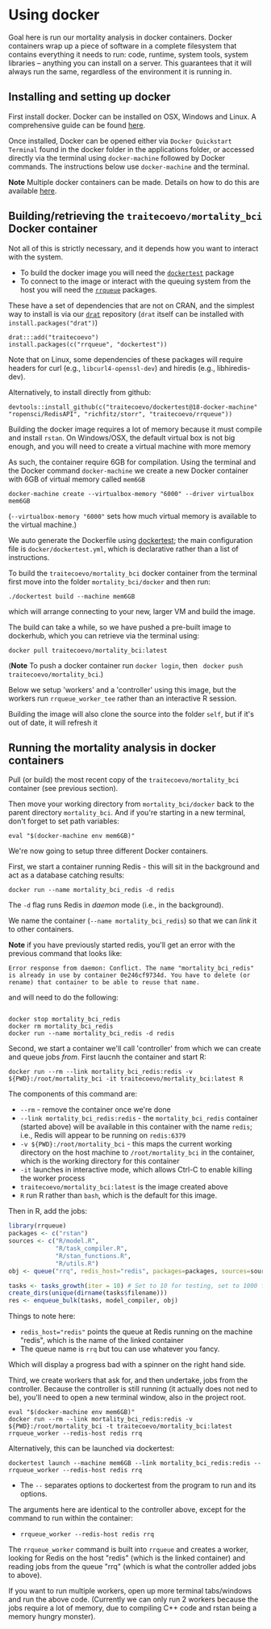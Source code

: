 # Using docker

Goal here is run our mortality analysis in docker containers. Docker containers wrap up a piece of software in a complete filesystem that contains everything it needs to run: code, runtime, system tools, system libraries – anything you can install on a server. This guarantees that it will always run the same, regardless of the environment it is running in.

## Installing and setting up docker

First install docker. Docker can be installed on OSX, Windows and Linux. A comprehensive guide can be found [here](http://docs.docker.com/mac/started/).

Once installed, Docker can be opened either via `Docker Quickstart Terminal` found in the docker folder in the applications folder, or accessed directly via the terminal using `docker-machine` followed by Docker commands. The instructions below use `docker-machine` and the terminal.

**Note** Multiple docker containers can be made. Details on how to do this are available [here](https://docs.docker.com/installation/mac/).

## Building/retrieving the `traitecoevo/mortality_bci` Docker container

Not all of this is strictly necessary, and it depends how you want to interact with the system.

* To build the docker image you will need the [`dockertest`](https://github.com/traitecoevo/dockertest) package
* To connect to the image or interact with the queuing system from the host you will need the [`rrqueue`](https://github.com/traitecoevo/rrqueue) packages.

These have a set of dependencies that are not on CRAN, and the simplest way to install is via our [`drat`](https://github.com/traitecoevo/drat) repository (`drat` itself can be installed with `install.packages("drat")`)

```
drat:::add("traitecoevo")
install.packages(c("rrqueue", "dockertest"))
```

Note that on Linux, some dependencies of these packages will require headers for curl (e.g., `libcurl4-openssl-dev`) and hiredis (e.g., libhiredis-dev).

Alternatively, to install directly from github:

```
devtools::install_github(c("traitecoevo/dockertest@18-docker-machine" "ropensci/RedisAPI", "richfitz/storr", "traitecoevo/rrqueue"))
```

Building the docker image requires a lot of memory because it must compile and install `rstan`.  On Windows/OSX, the default virtual box is not big enough, and you will need to create a virtual machine with more memory

As such, the container require 6GB for compilation. Using the terminal and the Docker command `docker-machine` we create a new Docker container with 6GB of virtual memory called `mem6GB`

```
docker-machine create --virtualbox-memory "6000" --driver virtualbox mem6GB
```

(`--virtualbox-memory "6000"` sets how much virtual memory is available to the virtual machine.)

We auto generate the Dockerfile using [dockertest](https://github.com/traitecoevo/dockertest); the main configuration file is `docker/dockertest.yml`, which is declarative rather than a list of instructions.

To build the `traitecoevo/mortality_bci` docker container from the terminal first move into the folder `mortality_bci/docker` and then run:

```
./dockertest build --machine mem6GB
```

which will arrange connecting to your new, larger VM and build the image.

The build can take a while, so we have pushed a pre-built image to dockerhub, which you can retrieve via the terminal using:

```
docker pull traitecoevo/mortality_bci:latest
```

(**Note** To push a docker container run `docker login`, then ` docker push traitecoevo/mortality_bci`.)

Below we setup 'workers' and a 'controller' using this image, but the workers run `rrqueue_worker_tee` rather than an interactive R session.

Building the image will also clone the source into the folder `self`, but if it's out of date, it will refresh it

## Running the mortality analysis in docker containers

Pull (or build) the most recent copy of the `traitecoevo/mortality_bci` container (see previous section).

Then move your working directory from `mortality_bci/docker` back to the parent directory `mortality_bci`. And if you're starting in a new terminal, don't forget to set path variables:

```
eval "$(docker-machine env mem6GB)"
```

We're now going to setup three different Docker containers.

First, we start a container running Redis - this will sit in the background and act as a database catching results:

```
docker run --name mortality_bci_redis -d redis
```

The `-d` flag runs Redis in *daemon* mode (i.e., in the background).

We name the container (`--name mortality_bci_redis`) so that we can *link* it to other containers.

**Note** if you have previously started redis, you'll get an error with the previous command that looks like:

```
Error response from daemon: Conflict. The name "mortality_bci_redis" is already in use by container 0e246cf9734d. You have to delete (or rename) that container to be able to reuse that name.
```

and will need to do the following:
```

docker stop mortality_bci_redis
docker rm mortality_bci_redis
docker run --name mortality_bci_redis -d redis
```

Second, we start a container we'll call 'controller' from which we can create and queue jobs _from_. First laucnh the container and start R:

```
docker run --rm --link mortality_bci_redis:redis -v ${PWD}:/root/mortality_bci -it traitecoevo/mortality_bci:latest R
```

The components of this command are:

* `--rm` - remove the container once we're done
* `--link mortality_bci_redis:redis` - the `mortality_bci_redis` container (started above) will be available in this container with the name `redis`; i.e., Redis will appear to be running on `redis:6379`
* `-v ${PWD}:/root/mortality_bci` - this maps the current working directory on the host machine to `/root/mortality_bci` in the container, which is the working directory for this container
* `-it` launches in interactive mode, which allows Ctrl-C to enable killing the worker process
* `traitecoevo/mortality_bci:latest` is the image created above
* `R` run R rather than `bash`, which is the default for this image.

Then in R, add the jobs:

```r
library(rrqueue)
packages <- c("rstan")
sources <- c("R/model.R",
             "R/task_compiler.R",
             "R/stan_functions.R",
             "R/utils.R")
obj <- queue("rrq", redis_host="redis", packages=packages, sources=sources)

tasks <- tasks_growth(iter = 10) # Set to 10 for testing, set to 1000 for actual deployment
create_dirs(unique(dirname(tasks$filename)))
res <- enqueue_bulk(tasks, model_compiler, obj)
```

Things to note here:

* `redis_host="redis"` points the queue at Redis running on the machine "redis", which is the name of the linked container
* The queue name is `rrq` but tou can use whatever you fancy.

Which will display a progress bad with a spinner on the right hand side.

Third, we create workers that ask for, and then undertake, jobs from the controller.  Because the controller is still running (it actually does not ned to be), you'll need to open a new terminal window, also in the project root.

```
eval "$(docker-machine env mem6GB)"
docker run --rm --link mortality_bci_redis:redis -v ${PWD}:/root/mortality_bci -t traitecoevo/mortality_bci:latest rrqueue_worker --redis-host redis rrq
```

Alternatively, this can be launched via dockertest:

```
dockertest launch --machine mem6GB --link mortality_bci_redis:redis -- rrqueue_worker --redis-host redis rrq
```

* The `--` separates options to dockertest from the program to run and its options.

The arguments here are identical to the controller above, except for the command to run within the container:

* `rrqueue_worker --redis-host redis rrq`

The `rrqueue_worker` command is built into `rrqueue` and creates a worker, looking for Redis on the host "redis" (which is the linked container) and reading jobs from the queue "rrq" (which is what the controller added jobs to above).

If you want to run multiple workers, open up more terminal tabs/windows and run the above code. (Currently we can only run 2 workers because the jobs require a lot of memory, due to compiling C++ code and rstan being a memory hungry monster).
